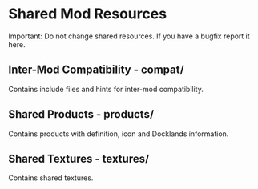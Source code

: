 # Shared Mod Resources

Important: Do not change shared resources. If you have a bugfix report it here.

## Inter-Mod Compatibility - compat/

Contains include files and hints for inter-mod compatibility.

## Shared Products - products/

Contains products with definition, icon and Docklands information.

## Shared Textures - textures/

Contains shared textures.
